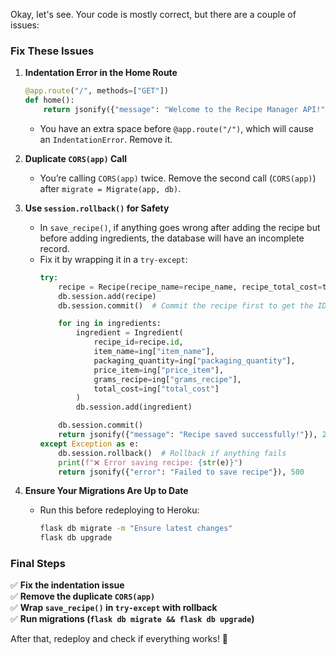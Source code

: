 Okay, let's see. Your code is mostly correct, but there are a couple of issues:  

### **Fix These Issues**
1. **Indentation Error in the Home Route**  
   ```python
   @app.route("/", methods=["GET"])
   def home():
       return jsonify({"message": "Welcome to the Recipe Manager API!"})
   ```
   - You have an extra space before `@app.route("/")`, which will cause an `IndentationError`. Remove it.

2. **Duplicate `CORS(app)` Call**  
   - You’re calling `CORS(app)` twice. Remove the second call (`CORS(app)`) after `migrate = Migrate(app, db)`.

3. **Use `session.rollback()` for Safety**  
   - In `save_recipe()`, if anything goes wrong after adding the recipe but before adding ingredients, the database will have an incomplete record.  
   - Fix it by wrapping it in a `try-except`:
     ```python
     try:
         recipe = Recipe(recipe_name=recipe_name, recipe_total_cost=total_cost, section=section)
         db.session.add(recipe)
         db.session.commit()  # Commit the recipe first to get the ID

         for ing in ingredients:
             ingredient = Ingredient(
                 recipe_id=recipe.id,
                 item_name=ing["item_name"],
                 packaging_quantity=ing["packaging_quantity"],
                 price_item=ing["price_item"],
                 grams_recipe=ing["grams_recipe"],
                 total_cost=ing["total_cost"]
             )
             db.session.add(ingredient)

         db.session.commit()
         return jsonify({"message": "Recipe saved successfully!"}), 201
     except Exception as e:
         db.session.rollback()  # Rollback if anything fails
         print(f"❌ Error saving recipe: {str(e)}")
         return jsonify({"error": "Failed to save recipe"}), 500
     ```

4. **Ensure Your Migrations Are Up to Date**  
   - Run this before redeploying to Heroku:
     ```bash
     flask db migrate -m "Ensure latest changes"
     flask db upgrade
     ```

### **Final Steps**  
✅ **Fix the indentation issue**  
✅ **Remove the duplicate `CORS(app)`**  
✅ **Wrap `save_recipe()` in `try-except` with rollback**  
✅ **Run migrations (`flask db migrate && flask db upgrade`)**  

After that, redeploy and check if everything works! 🚀